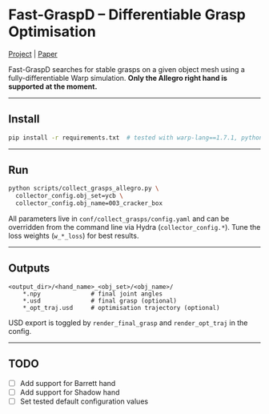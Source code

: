 # Fast-GraspD – Differentiable Grasp Optimisation
[Project](https://dexgrasp.github.io/) | [Paper](https://ieeexplore.ieee.org/document/10160314)

Fast-GraspD searches for stable grasps on a given object mesh using a
fully-differentiable Warp simulation.  **Only the Allegro right hand is
supported at the moment.**

---

## Install

```bash
pip install -r requirements.txt  # tested with warp-lang==1.7.1, python 3.12
```

---

## Run

```bash
python scripts/collect_grasps_allegro.py \
  collector_config.obj_set=ycb \
  collector_config.obj_name=003_cracker_box
```

All parameters live in `conf/collect_grasps/config.yaml` and can be overridden
from the command line via Hydra (`collector_config.*`).  Tune the loss weights
(`w_*_loss`) for best results.

---

## Outputs

```
<output_dir>/<hand_name>_<obj_set>/<obj_name>/
    *.npy              # final joint angles
    *.usd              # final grasp (optional)
    *_opt_traj.usd     # optimisation trajectory (optional)
```

USD export is toggled by `render_final_grasp` and `render_opt_traj` in the
config. 

---

## TODO

- [ ] Add support for Barrett hand
- [ ] Add support for Shadow hand
- [ ] Set tested default configuration values
